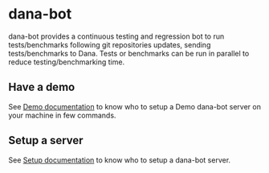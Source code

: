 # dana-bot

dana-bot provides a continuous testing and regression bot to run tests/benchmarks following git repositories updates, sending tests/benchmarks to Dana. Tests or benchmarks can be run in parallel to reduce testing/benchmarking time.

## Have a demo

See [Demo documentation](docs/Demo.md) to know who to setup a Demo dana-bot server on your machine in few commands.

## Setup a server

See [Setup documentation](docs/Setup.md) to know who to setup a dana-bot server.
